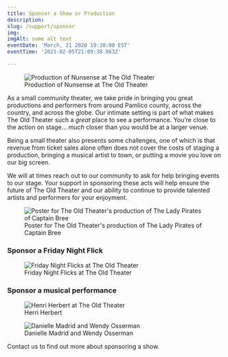 ```yaml
---
title: Sponsor a Show or Production
description:   
slug: /support/sponsor
img: 
imgAlt: some alt text
eventDate: 'March, 21 2020 19:30:00 EST'
eventTime: '2021-02-05T21:09:38.963Z'

---
```


<figure>
  <img
    src="/images/support/nunsense_crop.jpg"
    alt="Production of Nunsense at The Old Theater"
  />
  <figcaption class="italic">
     Production of Nunsense at The Old Theater
  </figcaption>
</figure>


As a small community theater, we take pride in bringing you great productions and performers from around Pamlico county, across the country, and across the globe.   Our intimate setting is part of what makes The Old Theater such a *great* place to see a performance.  You’re close to the action on stage… *much* closer than you would be at a larger venue.

Being a small theater also presents some challenges, one of which is that revenue from ticket sales alone often does not cover the costs of staging a production, bringing a musical artist to town, or putting a movie you love on our big screen.  

We will at times reach out to our community to ask for help bringing events to our stage. Your support in sponsoring these acts will help ensure the future of The Old Theater and our ability to continue to provide talented artists and performers for your enjoyment.

<figure>
  <img
    src="/images/support/lady-pirates-captain-bree.jpg"
    alt="Poster for The Old Theater's production of The Lady Pirates of Captain Bree"
  />
  <figcaption class="italic">
     Poster for The Old Theater's production of The Lady Pirates of Captain Bree
  </figcaption>
</figure>

### Sponsor a Friday Night Flick

<figure>
  <img
    src="/images/support/blues_brothers.jpg"
    alt="Friday Night Flicks at The Old Theater"
    loading="lazy"
  />
  <figcaption class="italic">
     Friday Night Flicks at The Old Theater
  </figcaption>
</figure>


### Sponsor a musical performance

<figure>
  <img
    src="/images/support/portrait-street-henri-herbert-1500w.jpg"
    alt="Henri Herbert at The Old Theater"
    loading="lazy"
  />
  <figcaption class="italic">
     Herri Herbert
  </figcaption>
</figure>

<figure>
  <img
    src="/images/support/danielle-madrid-and-wendy-osserman2-edit.jpg"
    alt="Danielle Madrid and Wendy Osserman"
    loading="lazy"
  />
  <figcaption class="italic">
     Danielle Madrid and Wendy Osserman
  </figcaption>
</figure>

Contact us to find out more about sponsoring a show. 

<button-link url="/contact" text="CONTACT US"/>
   





